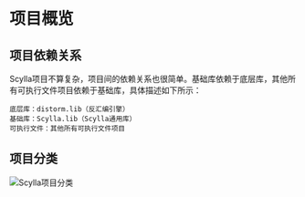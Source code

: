 # 项目概览

## 项目依赖关系
Scylla项目不算复杂，项目间的依赖关系也很简单。基础库依赖于底层库，其他所有可执行文件项目依赖于基础库，具体描述如下所示：

	底层库：distorm.lib（反汇编引擎）
	基础库：Scylla.lib（Scylla通用库）
	可执行文件：其他所有可执行文件项目

## 项目分类
![Scylla项目分类](https://ninecents.github.io/course/ScyllaHide/01%20项目概览/Scylla项目分类.png)
